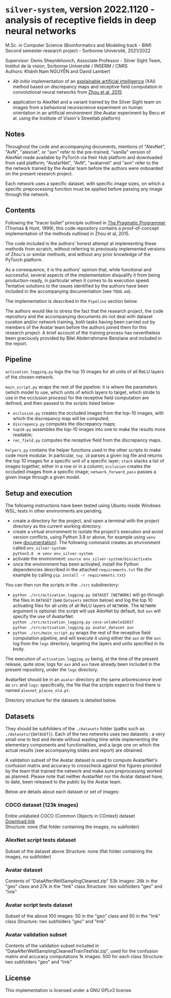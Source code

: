 # ``silver-system``, version 2022.1120 - analysis of receptive fields in deep neural networks
M.Sc. in Computer Science (Bioinformatics and Modeling track - BIM)  
Second semester research project - Sorbonne Université, 2021/2022

Supervisor: Denis Sheynikhovich, Associate Professor - Silver Sight Team, Institut de la vision, Sorbonne Université / INSERM / CNRS  
Authors: Kh&#x00E1;nh Nam NGUY&#x1EC4;N and David Lambert

- _Ab initio_ implementation of an [explainable artificial intelligence](https://en.wikipedia.org/wiki/Explainable_artificial_intelligence) (XAI) method based on discrepancy maps and receptive field computation in convolutional neural networks from [Zhou et al, 2015](http://arxiv.org/abs/1412.6856)

- application to AlexNet and a variant trained by the Silver Sight team on images from a behavioral neuroscience experiment on human orientation in an artificial environment (the Avatar experiment by Becu et al. using the Institute of Vision's Streetlab platform)


## Notes
Throughout the code and accompanying documents, mentions of "AlexNet", "AxN", "alexnet", or "axn" refer to the pre-trained, "vanilla" version of AlexNet made available by PyTorch via their Hub platform and downloaded from said platform; "AvatarNet", "AvN", "avatarnet" and "avn" refer to the the network trained by the Avatar team before the authors were onboarded on the present research project.

Each network uses a specific dataset, with specific image sizes, on which a specific preprocessing function must be applied before passing any image through the network.


## Contents
Following the "tracer bullet" principle outlined in [The Pragmatic Programmer](https://pragprog.com/titles/tpp20/the-pragmatic-programmer-20th-anniversary-edition/) (Thomas & Hunt, 1999), this code repository contains a proof-of-concept implementation of the methods outlined in Zhou et al, 2015.

The code included is the authors' honest attempt at implementing these methods from scratch, without referring to previously implemented versions of Zhou's or similar methods, and without any prior knowledge of the PyTorch platform.

As a consequence, it is the authors' opinion that, while functional and successful, several aspects of the implementation disqualify it from being production-ready, in particular when it comes to its execution speed. Tentative solutions to the issues identified by the authors have been included in the accompanying documentation (see ``TODO.md``).

The implementation is described in the ``Pipeline`` section below.

The authors would like to stress the fact that the research project, the code repository and the accompanying documents do not deal with dataset curation and/or network training, both tasks having been carried out by members of the Avatar team before the authors joined them for this research project. A brief account of the training process has nevertheless been graciously provided by Bilel Abderrahmane Benziane and included in the report.


## Pipeline
``activation_logging.py`` logs the top 10 images for all units of all ReLU layers of the chosen network.

``main_script.py`` wraps the rest of the pipeline: it is where the parameters (which model to use, which units of which layers to target, which stride to use in the occlusion process) for the receptive field computation are defined, and then passed to the scripts listed below:
- ``occlusion.py`` creates the occluded images from the top-10 images, with which the discrepancy map will be computed;
- ``discrepancy.py`` computes the discrepancy maps;
- ``top10.py`` assembles the top-10 images into one to make the results more readable;
- ``rec_field.py`` computes the receptive field from the discrepancy maps.

``helpers.py`` contains the helper functions used in the other scripts to make code more modular. In particular, ``top_10`` parses a given log file and returns the top 10 images for a specific unit of a specific layer; ``stack`` stacks a list of images together, either in a row or in a column; ``occlusion`` creates the occluded images from a specific image; ``network_forward_pass`` passes a given image through a given model.

## Setup and execution
The following instructions have been tested using Ubuntu inside Windows WSL; tests in other environments are pending.

- create a directory for the project, and open a terminal with the project directory as the current working directory.
- create a virtual environment to isolate the project's execution and avoid version conflicts, using Python 3.8 or above, for example using ``venv`` (see [documentation](https://docs.python.org/fr/3/library/venv.html)). The following command creates an environment called ``env_silver-system``:  
```python3.8 -m venv env_silver-system```
- activate the environment: ```source env_silver-system/bin/activate```
- once the environment has been activated, install the Python dependencies described in the attached ``requirements.txt`` file (for example by calling ``pip install -r requirements.txt``)

You can then run the scripts in the ``./src`` subdirectory:
- ``python ./src/activation_logging.py DATASET [NETWORK]`` will go through the files in ``DATASET`` (see ``Datasets`` section below) and log the top 10 activating files for all units of all ReLU layers of ``NETWORK``. The ``NETWORK`` argument is optional: the script will use AlexNet by default, but ``avn`` will specify the use of AvatarNet:  
``python ./src/activation_logging.py coco-unlabeled2017``  
``python ./src/activation_logging.py avatar_dataset avn``  
- ``python ./src/main_script.py`` wraps the rest of the receptive field computation pipeline, and will execute it using either the ``axn`` or the ``avn`` log from the ``logs`` directory, targeting the layers and units specified in its body.

The execution of ``activation_logging.py`` being, at the time of the present release, quite slow, logs for ``axn`` and ``avn`` have already been included in the present repository, under the ``logs`` directory.

AvatarNet should be in an ``avatar`` directory at the same arborescence level as ``src`` and ``logs``: specifically, the file that the scripts expect to find there is named ``alexnet_places_old.pt``.

Directory structure for the datasets is detailed below.


## Datasets
They should be subfolders of the ``./datasets`` folder (paths such as ``./datasets/{DATASET}``). Each of the two networks uses two datasets : a very small one to test and iterate without wasting time while implementing the elementary components and functionalities, and a large one on which the actual results (see accompanying slides and report) are obtained.

A validation subset of the Avatar dataset is used to compute AvatarNet's confusion matrix and accuracy to crosscheck against the figures provided by the team that trained the network and make sure preprocessing worked as planned. Please note that neither AvatarNet nor the Avatar dataset have, to date, been released to the public by the Avatar team.

Below are details about each dataset or set of images:

### COCO dataset (123k images)
Entire unlabeled COCO (Common Objects in COntext) dataset  
[Download link](http://images.cocodataset.org/zips/unlabeled2017.zip)  
Structure: none (flat folder containing the images, no subfolder)

### AlexNet script tests dataset
Subset of the dataset above
Structure: none (flat folder containing the images, no subfolder)

### Avatar dataset
Contents of "DataAfterWellSamplingCleaned.zip"
53k images: 26k in the "geo" class and 27k in the "lmk" class
Structure: two subfolders "geo" and "lmk"

### Avatar script tests dataset
Subset of the above
100 images: 50 in the "geo" class and 50 in the "lmk" class
Structure: two subfolders "geo" and "lmk"

### Avatar validation subset
Contents of the validation subset included in "DataAfterWellSamplingCleanedTrainTestVal.zip", used for the confusion matrix and accuracy computations
1k images: 500 for each class
Structure: two subfolders "geo" and "lmk"

## License
This implementation is licensed under a GNU GPLv3 license.
